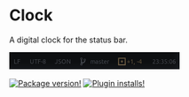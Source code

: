 
# Clock

A digital clock for the status bar.

![Screenshot](https://github.com/tong/atom-clock/raw/master/screenshot.png)

[![Package version!](https://img.shields.io/apm/v/clock.svg?style=flat-square)](https://atom.io/packages/clock) [![Plugin installs!](https://img.shields.io/apm/dm/clock.svg?style=flat-square)](https://atom.io/packages/clock)

